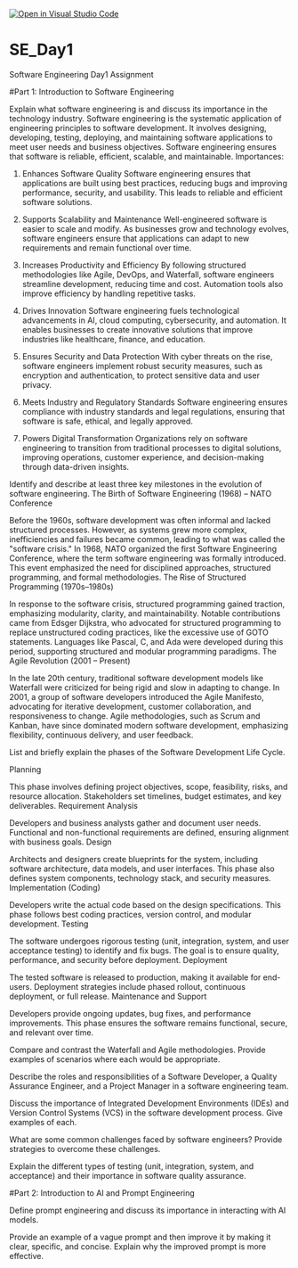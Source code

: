 [![Open in Visual Studio Code](https://classroom.github.com/assets/open-in-vscode-2e0aaae1b6195c2367325f4f02e2d04e9abb55f0b24a779b69b11b9e10269abc.svg)](https://classroom.github.com/online_ide?assignment_repo_id=18398787&assignment_repo_type=AssignmentRepo)
# SE_Day1
Software Engineering Day1 Assignment

#Part 1: Introduction to Software Engineering

Explain what software engineering is and discuss its importance in the technology industry.
Software engineering is the systematic application of engineering principles to software development. It involves designing, developing, testing, deploying, and maintaining software applications to meet user needs and business objectives. Software engineering ensures that software is reliable, efficient, scalable, and maintainable.
Importances:
1. Enhances Software Quality
Software engineering ensures that applications are built using best practices, reducing bugs and improving performance, security, and usability. This leads to reliable and efficient software solutions.

2. Supports Scalability and Maintenance
Well-engineered software is easier to scale and modify. As businesses grow and technology evolves, software engineers ensure that applications can adapt to new requirements and remain functional over time.

3. Increases Productivity and Efficiency
By following structured methodologies like Agile, DevOps, and Waterfall, software engineers streamline development, reducing time and cost. Automation tools also improve efficiency by handling repetitive tasks.

4. Drives Innovation
Software engineering fuels technological advancements in AI, cloud computing, cybersecurity, and automation. It enables businesses to create innovative solutions that improve industries like healthcare, finance, and education.

5. Ensures Security and Data Protection
With cyber threats on the rise, software engineers implement robust security measures, such as encryption and authentication, to protect sensitive data and user privacy.

6. Meets Industry and Regulatory Standards
Software engineering ensures compliance with industry standards and legal regulations, ensuring that software is safe, ethical, and legally approved.

7. Powers Digital Transformation
Organizations rely on software engineering to transition from traditional processes to digital solutions, improving operations, customer experience, and decision-making through data-driven insights.


Identify and describe at least three key milestones in the evolution of software engineering.
The Birth of Software Engineering (1968) – NATO Conference

Before the 1960s, software development was often informal and lacked structured processes. However, as systems grew more complex, inefficiencies and failures became common, leading to what was called the "software crisis."
In 1968, NATO organized the first Software Engineering Conference, where the term software engineering was formally introduced. This event emphasized the need for disciplined approaches, structured programming, and formal methodologies.
The Rise of Structured Programming (1970s–1980s)

In response to the software crisis, structured programming gained traction, emphasizing modularity, clarity, and maintainability.
Notable contributions came from Edsger Dijkstra, who advocated for structured programming to replace unstructured coding practices, like the excessive use of GOTO statements.
Languages like Pascal, C, and Ada were developed during this period, supporting structured and modular programming paradigms.
The Agile Revolution (2001 – Present)

In the late 20th century, traditional software development models like Waterfall were criticized for being rigid and slow in adapting to change.
In 2001, a group of software developers introduced the Agile Manifesto, advocating for iterative development, customer collaboration, and responsiveness to change.
Agile methodologies, such as Scrum and Kanban, have since dominated modern software development, emphasizing flexibility, continuous delivery, and user feedback.


List and briefly explain the phases of the Software Development Life Cycle.

Planning

This phase involves defining project objectives, scope, feasibility, risks, and resource allocation.
Stakeholders set timelines, budget estimates, and key deliverables.
Requirement Analysis

Developers and business analysts gather and document user needs.
Functional and non-functional requirements are defined, ensuring alignment with business goals.
Design

Architects and designers create blueprints for the system, including software architecture, data models, and user interfaces.
This phase also defines system components, technology stack, and security measures.
Implementation (Coding)

Developers write the actual code based on the design specifications.
This phase follows best coding practices, version control, and modular development.
Testing

The software undergoes rigorous testing (unit, integration, system, and user acceptance testing) to identify and fix bugs.
The goal is to ensure quality, performance, and security before deployment.
Deployment

The tested software is released to production, making it available for end-users.
Deployment strategies include phased rollout, continuous deployment, or full release.
Maintenance and Support

Developers provide ongoing updates, bug fixes, and performance improvements.
This phase ensures the software remains functional, secure, and relevant over time.


Compare and contrast the Waterfall and Agile methodologies. Provide examples of scenarios where each would be appropriate.


Describe the roles and responsibilities of a Software Developer, a Quality Assurance Engineer, and a Project Manager in a software engineering team.


Discuss the importance of Integrated Development Environments (IDEs) and Version Control Systems (VCS) in the software development process. Give examples of each.


What are some common challenges faced by software engineers? Provide strategies to overcome these challenges.


Explain the different types of testing (unit, integration, system, and acceptance) and their importance in software quality assurance.


#Part 2: Introduction to AI and Prompt Engineering


Define prompt engineering and discuss its importance in interacting with AI models.


Provide an example of a vague prompt and then improve it by making it clear, specific, and concise. Explain why the improved prompt is more effective.
